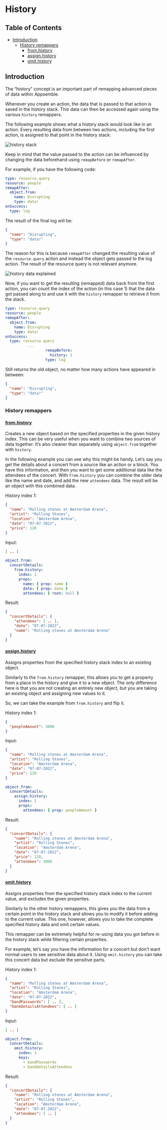# History

## Table of Contents

- [Introduction](#introduction)
  - [History remappers](#history-remappers)
    - [from.history](#fromhistory)
    - [assign.history](#assignhistory)
    - [omit.history](#omithistory)

## Introduction

The “history” concept is an important part of remapping advanced pieces of data within Appsemble.

Whenever you create an action, the data that is passed to that action is saved in the history stack.
This data can then be accessed again using the various `history` remappers.

The following example shows what a history stack would look like in an action. Every resulting data
from between two actions, including the first action, is assigned to that point in the history
stack:

![history stack](../../config/assets/remapper-tutorial/history-stack.jpg 'History stack visualisation')

Keep in mind that the value passed to the action can be influenced by changing the data beforehand
using `remapBefore` or `remapAfter`.

For example, if you have the following code:

```yaml
type: resource.query
resource: people
remapAfter:
  object.from:
    name: Disrupting
    type: data!
onSuccess:
  type: log
```

The result of the final log will be:

```json
{
  "name": "Disrupting",
  "type": "data!"
}
```

The reason for this is because `remapAfter` changed the resulting value of the `resource.query`
action and instead the object gets passed to the log action. The result of the resource query is not
relevant anymore.

![history data explained](../../config/assets/remapper-tutorial/history-data-assigning-explained.png 'History data explained')

Now, if you want to get the resulting (remapped) data back from the first action, you can count the
index of the action (in this case 1) that the data got passed along to and use it with the `history`
remapper to retrieve it from the stack.

```yaml
type: resource.query
resource: people
remapAfter:
  object.from:
    name: Disrupting
    type: data!
onSuccess:
  type: resource.query
          ...
                  remapBefore:
                    history: 1
                  type: log
```

Still returns the old object, no matter how many actions have appeared in between:

```json
{
  "name": "Disrupting",
  "type": "data!"
}
```

### History remappers

#### [from.history](/docs/reference/remapper#from.history)

Creates a new object based on the specified properties in the given history index. This can be very
useful when you want to combine two sources of data together. It’s also cleaner than separately
using `object.from` together with `history`.

In the following example you can see why this might be handy. Let’s say you get the details about a
concert from a source like an action or a block. You have this information, and then you want to get
some additional data like the attendees of the concert. With `from.history` you can combine the
older data like the name and date, and add the new `attendees` data. The result will be an object
with this combined data.

History index 1:

```json
{
  "name": "Rolling stones at Amsterdam Arena",
  "artist": "Rolling Stones",
  "location": "Amsterdam Arena",
  "date": "07-07-2022",
  "price": 120
}
```

Input:

```json
[ .. ]
```

```yaml
object.from:
  concertDetails:
    from.history:
      index: 1
      props:
        name: { prop: name }
        date: { prop: date }
        attendees: { root: null }
```

Result:

```json
{
  "concertDetails": {
    "attendees": [ .. ],
    "date": "07-07-2022",
    "name": "Rolling stones at Amsterdam Arena"
  }
}
```

#### [assign.history](/docs/reference/remapper#assign.history)

Assigns properties from the specified history stack index to an existing object.

Similarly to the `from.history` remapper, this allows you to get a property from a place in the
history and give it to a new object. The only difference here is that you are not creating an
entirely new object, but you are taking an existing object and assigning new values to it.

So, we can take the example from `from.history` and flip it.

History index 1:

```json
{
  "peopleAmount": 3000
}
```

Input:

```json
{
  "name": "Rolling stones at Amsterdam Arena",
  "artist": "Rolling Stones",
  "location": "Amsterdam Arena",
  "date": "07-07-2022",
  "price": 120
}
```

```yaml
object.from:
  concertDetails:
    assign.history:
      index: 1
      props:
        attendees: { prop: peopleAmount }
```

Result:

```json
{
  "concertDetails": {
    "name": "Rolling stones at Amsterdam Arena",
    "artist": "Rolling Stones",
    "location": "Amsterdam Arena",
    "date": "07-07-2022",
    "price": 120,
    "attendees": 3000
  }
}
```

#### [omit.history](/docs/reference/remapper#omit.history)

Assigns properties from the specified history stack index to the current value, and excludes the
given properties.

Similarly to the other history remappers, this gives you the data from a certain point in the
history stack and allows you to modify it before adding to the current value. This one, however,
allows you to take the complete specified history data and omit certain values.

This remapper can be extremely helpful for re-using data you got before in the history stack while
filtering certain properties.

For example, let’s say you have the information for a concert but don’t want normal users to see
sensitive data about it. Using `omit.history` you can take this concert data but exclude the
sensitive parts.

History index 1:

```json
{
  "name": "Rolling stones at Amsterdam Arena",
  "artist": "Rolling Stones",
  "location": "Amsterdam Arena",
  "date": "07-07-2022",
  "bandPasswords": [ .. ],
  "bankDetailsAttendees": [ .. ]
}
```

Input:

```json
[ .. ]
```

```yaml
object.from:
  concertDetails:
    omit.history:
      index: 1
      keys:
        - bandPasswords
        - bankDetailsAttendees
```

Result:

```json
{
  "concertDetails": {
    "name": "Rolling stones at Amsterdam Arena",
    "artist": "Rolling Stones",
    "location": "Amsterdam Arena",
    "date": "07-07-2022",
    "attendees": [ .. ]
  }
}
```
